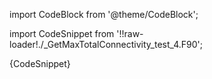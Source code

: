 import CodeBlock from '@theme/CodeBlock';

import CodeSnippet from '!!raw-loader!./_GetMaxTotalConnectivity_test_4.F90';

<CodeBlock language="fortran">{CodeSnippet}</CodeBlock>
